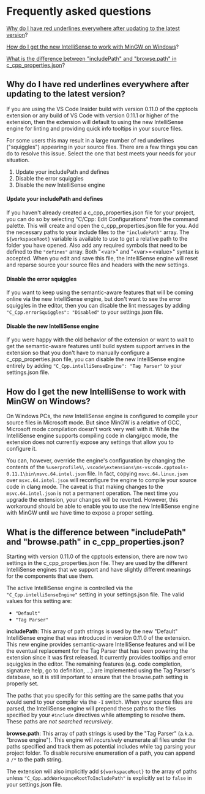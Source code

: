 # Frequently asked questions

[Why do I have red underlines everywhere after updating to the latest version](#why-do-i-have-red-underlines-everywhere-after-updating-to-the-latest-version)?

[How do I get the new IntelliSense to work with MinGW on Windows](#how-do-i-get-the-new-intellisense-to-work-with-mingw-on-windows)?

[What is the difference between "includePath" and "browse.path" in c\_cpp\_properties.json](#what-is-the-difference-between-includepath-and-browsepath-in-c_cpp_propertiesjson)?

## Why do I have red underlines everywhere after updating to the latest version?

If you are using the VS Code Insider build with version 0.11.0 of the cpptools extension or any build of VS Code with version 0.11.1 or higher of the extension, then the extension will default to using the new IntelliSense engine for linting and providing quick info tooltips in your source files.

For some users this may result in a large number of red underlines ("squiggles") appearing in your source files. There are a few things you can do to resolve this issue. Select the one that best meets your needs for your situation.

1. Update your includePath and defines
2. Disable the error squiggles
3. Disable the new IntelliSense engine

#### Update your includePath and defines

If you haven't already created a c_cpp_properties.json file for your project, you can do so by selecting "C/Cpp: Edit Configurations" from the command palette. This will create and open the c_cpp_properties.json file for you. Add the necessary paths to your include files to the `"includePath"` array. The `${workspaceRoot}` variable is available to use to get a relative path to the folder you have opened. Also add any required symbols that need to be defined to the `"defines"` array. Both "\<var\>" and "\<var\>=\<value\>" syntax is accepted. When you edit and save this file, the IntelliSense engine will reset and reparse source your source files and headers with the new settings.

#### Disable the error squiggles

If you want to keep using the semantic-aware features that will be coming online via the new IntelliSense engine, but don't want to see the error squiggles in the editor, then you can disable the lint messages by adding `"C_Cpp.errorSquiggles": "Disabled"` to your settings.json file.

#### Disable the new IntelliSense engine

If you were happy with the old behavior of the extension or want to wait to get the semantic-aware features until build system support arrives in the extension so that you don't have to manually configure a c_cpp_properties.json file, you can disable the new IntelliSense engine entirely by adding `"C_Cpp.intelliSenseEngine": "Tag Parser"` to your settings.json file.

## How do I get the new IntelliSense to work with MinGW on Windows?

On Windows PCs, the new IntelliSense engine is configured to compile your source files in Microsoft mode. But since MinGW is a relative of GCC, Microsoft mode compilation doesn't work very well with it. While the IntelliSense engine supports compiling code in clang/gcc mode, the extension does not currently expose any settings that allow you to configure it.

You can, however, override the engine's configuration by changing the contents of the  `%userprofile%\.vscode\extensions\ms-vscode.cpptools-0.11.1\bin\msvc.64.intel.json` file. In fact, copying `msvc.64.linux.json` over `msvc.64.intel.json` will reconfigure the engine to compile your source code in clang mode. The caveat is that making changes to the `msvc.64.intel.json` is not a permanent operation. The next time you upgrade the extension, your changes will be reverted. However, this workaround should be able to enable you to use the new IntelliSense engine with MinGW until we have time to expose a proper setting.

## What is the difference between "includePath" and "browse.path" in c\_cpp\_properties.json?

Starting with version 0.11.0 of the cpptools extension, there are now two settings in the c\_cpp\_properties.json file. They are used by the different IntelliSense engines that we support and have slightly different meanings for the components that use them.

The active IntelliSense engine is controlled via the `"C_Cpp.intelliSenseEngine"` setting in your settings.json file. The valid values for this setting are:
* `"Default"`
* `"Tag Parser"`

**includePath**: This array of path strings is used by the new "Default" IntelliSense engine that was introduced in version 0.11.0 of the extension. This new engine provides semantic-aware IntelliSense features and will be the eventual replacement for the Tag Parser that has been powering the extension since it was first released. It currently provides tooltips and error squiggles in the editor. The remaining features (e.g. code completion, signature help, go to definition, ...) are implemented using the Tag Parser's database, so it is still important to ensure that the browse.path setting is properly set.

The paths that you specify for this setting are the same paths that you would send to your compiler via the `-I` switch. When your source files are parsed, the IntelliSense engine will prepend these paths to the files specified by your `#include` directives while attempting to resolve them. These paths are _not searched recursively_.

**browse.path**: This array of path strings is used by the "Tag Parser" (a.k.a. "browse engine"). This engine will _recursively_ enumerate all files under the paths specified and track them as potential includes while tag parsing your project folder. To disable recursive enumeration of a path, you can append a `/*` to the path string.

The extension will also implicitly add `${workspaceRoot}` to the array of paths unless `"C_Cpp.addWorkspaceRootToIncludePath"` is explicitly set to `false` in your settings.json file.

